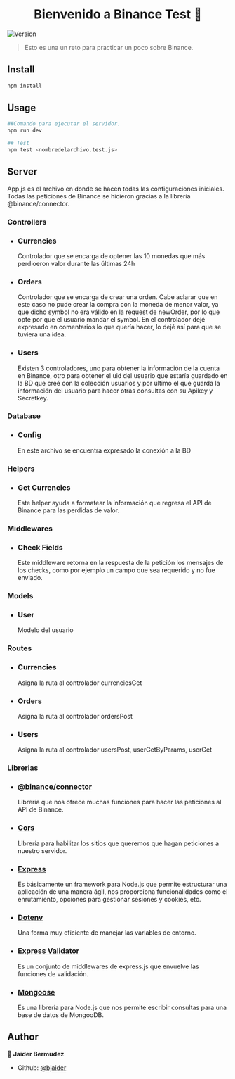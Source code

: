 <h1 align="center">Bienvenido a Binance Test 👋</h1>
<p>
  <img alt="Version" src="https://img.shields.io/badge/version-0.1.0-blue.svg?cacheSeconds=2592000" />
</p>

> Esto es una un reto para practicar un poco sobre Binance.

## Install

```sh
npm install
```

## Usage

```sh
##Comando para ejecutar el servidor.
npm run dev
```

```sh
## Test
npm test <nombredelarchivo.test.js>
```

## Server

App.js es el archivo en donde se hacen todas las configuraciones iniciales. Todas las peticiones de Binance se hicieron gracias a la librería @binance/connector.

### Controllers

- ### Currencies
  Controlador que se encarga de optener las 10 monedas que más perdioeron valor durante las últimas 24h
- ### Orders
  Controlador que se encarga de crear una orden. Cabe aclarar que en este caso no pude crear la compra con la moneda de menor valor, ya que dicho symbol no era válido
  en la request de newOrder, por lo que opté por que el usuario mandar el symbol. En el controlador dejé expresado en comentarios lo que quería hacer, lo dejé así para que
  se tuviera una idea.
- ### Users
  Existen 3 controladores, uno para obtener la información de la cuenta en Binance, otro para obtener el uid del usuario que estaría guardado en la BD que creé con la
  colección usuarios y por último el que guarda la información del usuario para hacer otras consultas con su Apikey y Secretkey.

### Database

- ### Config
  En este archivo se encuentra expresado la conexión a la BD

### Helpers

- ### Get Currencies
  Este helper ayuda a formatear la información que regresa el API de Binance para las perdidas de valor.

### Middlewares

- ### Check Fields
  Este middleware retorna en la respuesta de la petición los mensajes de los checks, como por ejemplo un campo que sea requerido y no fue enviado.

### Models

- ### User
  Modelo del usuario

### Routes

- ### Currencies
  Asigna la ruta al controlador currenciesGet
- ### Orders
  Asigna la ruta al controlador ordersPost
- ### Users
  Asigna la ruta al controlador usersPost, userGetByParams, userGet

### Librerias

- ### [@binance/connector](https://github.com/binance/binance-connector-node)
  Librería que nos ofrece muchas funciones para hacer las peticiones al API de Binance.
- ### [Cors](https://www.npmjs.com/package/cors)
  Librería para habilitar los sitios que queremos que hagan peticiones a nuestro servidor.
- ### [Express](https://expressjs.com/)
  Es básicamente un framework para Node.js que permite estructurar una aplicación de una manera ágil, nos proporciona funcionalidades como el enrutamiento, opciones para gestionar sesiones y cookies, etc.
- ### [Dotenv](https://www.npmjs.com/package/dotenv)
  Una forma muy eficiente de manejar las variables de entorno.
- ### [Express Validator](https://express-validator.github.io/docs/)
  Es un conjunto de middlewares de express.js que envuelve las funciones de validación.
- ### [Mongoose](https://mongoosejs.com/)
  Es una librería para Node.js que nos permite escribir consultas para una base de datos de MongooDB.

## Author

👤 **Jaider Bermudez**

- Github: [@bjaider](https://github.com/bjaider)
